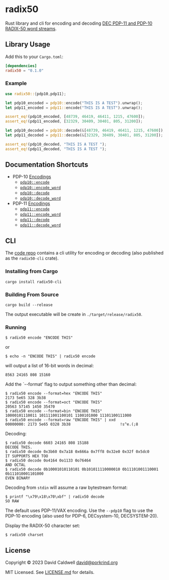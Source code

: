 <!-- cargo-rdme start -->

radix50
=======

Rust library and cli for encoding and decoding [DEC PDP-11 and PDP-10
RADIX-50 word streams][wikipedia].

[wikipedia]: https://en.wikipedia.org/wiki/DEC_RADIX_50

Library Usage
-------------

Add this to your `Cargo.toml`:

```toml
[dependencies]
radix50 = "0.1.0"
```

### Example

```rust
use radix50::{pdp10,pdp11};

let pdp10_encoded = pdp10::encode("THIS IS A TEST").unwrap();
let pdp11_encoded = pdp11::encode("THIS IS A TEST").unwrap();

assert_eq!(pdp10_encoded, [48739, 46419, 46411, 1215, 47600]);
assert_eq!(pdp11_encoded, [32329, 30409, 30401, 805, 31200]);

let pdp10_decoded = pdp10::decode(&[48739, 46419, 46411, 1215, 47600]);
let pdp11_decoded = pdp11::decode(&[32329, 30409, 30401, 805, 31200]);

assert_eq!(pdp10_decoded, "THIS IS A TEST ");
assert_eq!(pdp11_decoded, "THIS IS A TEST ");
```

Documentation Shortcuts
-----------------------
- PDP-10 [Encodings](https://docs.rs/radix50/latest/radix50/pdp10/const.RADIX50_DECODE.html)
  - [`pdp10::encode`](https://docs.rs/radix50/latest/radix50/pdp10/fn.encode.html)
  - [`pdp10::encode_word`](https://docs.rs/radix50/latest/radix50/pdp10/fn.encode_word.html)
  - [`pdp10::decode`](https://docs.rs/radix50/latest/radix50/pdp10/fn.decode.html)
  - [`pdp10::decode_word`](https://docs.rs/radix50/latest/radix50/pdp10/fn.decode_word.html)
- PDP-11 [Encodings](https://docs.rs/radix50/latest/radix50/pdp11/const.RADIX50_DECODE.html)
  - [`pdp11::encode`](https://docs.rs/radix50/latest/radix50/pdp11/fn.encode.html)
  - [`pdp11::encode_word`](https://docs.rs/radix50/latest/radix50/pdp11/fn.encode_word.html)
  - [`pdp11::decode`](https://docs.rs/radix50/latest/radix50/pdp11/fn.decode.html)
  - [`pdp11::decode_word`](https://docs.rs/radix50/latest/radix50/pdp11/fn.decode_word.html)

<!-- cargo-rdme end -->

CLI
---

The [code repo][repo] contains a cli utility for encoding or decoding (also
published as the `radix50-cli` crate).

[repo]: https://github.com/caldwell/radix50

### Installing from Cargo

```shell-session
cargo install radix50-cli
```

### Building From Source

```shell-session
cargo build --release
```

The output executable will be create in `./target/release/radix50`.

### Running

```shell-session
$ radix50 encode "ENCODE THIS"
```

or

```shell-session
$ echo -n "ENCODE THIS" | radix50 encode
```

will output a list of 16-bit words in decimal:

```shell-session
8563 24165 808 15160
```

Add the `--format' flag to output something other than decimal:

```shell-session
$ radix50 encode --format=hex "ENCODE THIS"
2173 5e65 328 3b38
$ radix50 encode --format=oct "ENCODE THIS"
20563 57145 1450 35470
$ radix50 encode --format=bin "ENCODE THIS"
10000101110011 101111001100101 1100101000 11101100111000
$ radix50 encode --format=raw "ENCODE THIS" | xxd
00000000: 2173 5e65 0328 3b38                      !s^e.(;8
```

Decoding:

```shell-session
$ radix50 decode 6603 24165 808 15188
DECODE THIS.
$ radix50 decode 0x3b60 0x7a18 0x666a 0x7ff8 0x32e0 0x32f 0x5dc0
IT SUPPORTS HEX TOO
$ radix50 decode 0o4164 0o1133 0o76464
AND OCTAL
$ radix50 decode 0b10001010110101 0b101011110000010 0b11101001110001 0b111010001101000
EVEN BINARY
```

Decoding from `stdin` will assume a raw bytestream format:

```shell-session
$ printf "\x79\x18\x70\xbf" | radix50 decode
SO RAW
```

The default uses PDP-11/VAX encoding. Use the `--pdp10` flag to use the
PDP-10 encoding (also used for PDP-6, DECsystem-10, DECSYSTEM-20).

Display the RADIX-50 character set:

```shell-session
$ radix50 charset
```

License
-------
Copyright © 2023 David Caldwell <david@porkrind.org>

MIT Licensed. See [LICENSE.md](LICENSE.md) for details.
